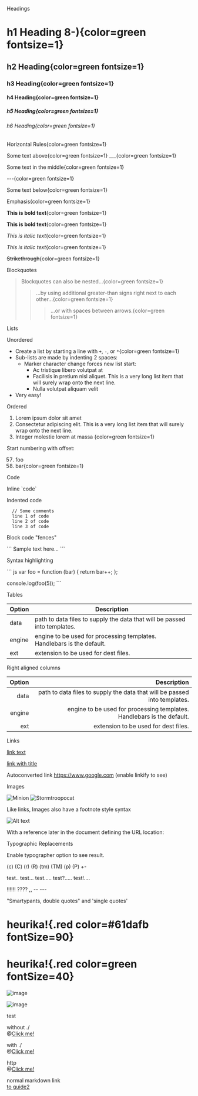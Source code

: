 Headings

  # h1 Heading 8-){color=green fontsize=1}
  ## h2 Heading{color=green fontsize=1}
  ### h3 Heading{color=green fontsize=1}
  #### h4 Heading{color=green fontsize=1}
  ##### h5 Heading{color=green fontsize=1}
  ###### h6 Heading{color=green fontsize=1}


Horizontal Rules{color=green fontsize=1}

  Some text above{color=green fontsize=1}
  ___{color=green fontsize=1}

  Some text in the middle{color=green fontsize=1}

  ---{color=green fontsize=1}

  Some text below{color=green fontsize=1}


Emphasis{color=green fontsize=1}

  **This is bold text**{color=green fontsize=1}

  __This is bold text__{color=green fontsize=1}

  *This is italic text*{color=green fontsize=1}

  _This is italic text_{color=green fontsize=1}

  ~~Strikethrough~~{color=green fontsize=1}


Blockquotes

  > Blockquotes can also be nested...{color=green fontsize=1}
  >> ...by using additional greater-than signs right next to each other...{color=green fontsize=1}
  > > > ...or with spaces between arrows.{color=green fontsize=1}


Lists

  Unordered

  + Create a list by starting a line with `+`, `-`, or `*`{color=green fontsize=1}
  + Sub-lists are made by indenting 2 spaces:
    - Marker character change forces new list start:
      * Ac tristique libero volutpat at
      + Facilisis in pretium nisl aliquet. This is a very long list item that will surely wrap onto the next line.
      - Nulla volutpat aliquam velit
  + Very easy!

  Ordered

  1. Lorem ipsum dolor sit amet
  2. Consectetur adipiscing elit. This is a very long list item that will surely wrap onto the next line.
  3. Integer molestie lorem at massa
{color=green fontsize=1}

  Start numbering with offset:

  57. foo
  58. bar{color=green fontsize=1}


Code

  Inline \`code\`

  Indented code

      // Some comments
      line 1 of code
      line 2 of code
      line 3 of code


  Block code "fences"

  \`\`\`
  Sample text here...
  \`\`\`

  Syntax highlighting

  \`\`\` js
  var foo = function (bar) {
    return bar++;
  };

  console.log(foo(5));
  \`\`\`


Tables

  | Option | Description |
  | ------ | ----------- |
  | data   | path to data files to supply the data that will be passed into templates. |
  | engine | engine to be used for processing templates. Handlebars is the default. |
  | ext    | extension to be used for dest files. |

  Right aligned columns

  | Option | Description |
  | ------:| -----------:|
  | data   | path to data files to supply the data that will be passed into templates. |
  | engine | engine to be used for processing templates. Handlebars is the default. |
  | ext    | extension to be used for dest files. |


Links

  [link text](https://www.google.com)

  [link with title](https://www.google.com "title text!")

  Autoconverted link https://www.google.com (enable linkify to see)


Images

  ![Minion](https://octodex.github.com/images/minion.png)
  ![Stormtroopocat](https://octodex.github.com/images/stormtroopocat.jpg "The Stormtroopocat")

  Like links, Images also have a footnote style syntax

  ![Alt text][id]

  With a reference later in the document defining the URL location:

  [id]: https://octodex.github.com/images/dojocat.jpg  "The Dojocat"


Typographic Replacements

  Enable typographer option to see result.

  (c) (C) (r) (R) (tm) (TM) (p) (P) +-

  test.. test... test..... test?..... test!....

  !!!!!! ???? ,,  -- ---

  "Smartypants, double quotes" and 'single quotes'




# heurika!{.red color=#61dafb fontSize=90}  

# heurika!{.red color=green fontSize=40}

![image](https://images.unsplash.com/photo-1696461353431-32c529d4585d?ixlib=rb-4.0.3&ixid=M3wxMjA3fDB8MHx0b3BpYy1mZWVkfDR8RnpvM3p1T0hONnd8fGVufDB8fHx8fA%3D%3D&auto=format&fit=crop&w=400&q=60)


![image](https://images.unsplash.com/photo-1696461353431-32c529d4585d?ixlib=rb-4.0.3&ixid=M3wxMjA3fDB8MHx0b3BpYy1mZWVkfDR8RnpvM3p1T0hONnd8fGVufDB8fHx8fA%3D%3D&auto=format&fit=crop&w=400&q=60)

test


without ./  
@[Click me!](media/nested/guide2.md)

with ./  
@[Click me!](./media/nested/guide2.md)

http  
@[Click me!](https://github.com/openguideapp/demo_guide)

normal markdown link  
[to guide2](media/nested/guide2.md)
